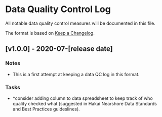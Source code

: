 # Data Quality Control Log
All notable data quality control measures will be documented in this file.

The format is based on [Keep a Changelog](https://keepachangelog.com/en/1.0.0/). 

## [v1.0.0] - 2020-07-[release date]
### Notes ###
- This is a first attempt at keeping a data QC log in this format. 

### Tasks ###
- *consider adding column to data spreadsheet to keep track of who quality checked what (suggested in Hakai Nearshore Data Standards and Best Practices guideslines). 
